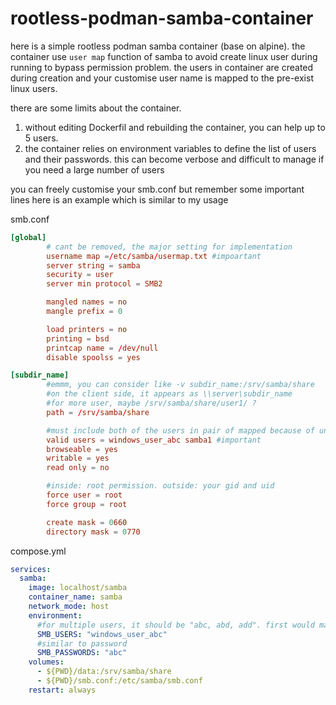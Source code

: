 
# rootless-podman-samba-container


here is a simple rootless podman samba container (base on alpine).
the container use `user map` function of samba to avoid create linux user during running to bypass permission problem.
the users in container are created during creation and your customise user name is mapped to the pre-exist linux users.


there are some limits about the container. 
1. without editing Dockerfil and rebuilding the container, you can help up to 5 users.
2. the container relies on environment variables to define the list of users and their passwords. this can become verbose and difficult to manage if you need a large number of users

you can freely customise your smb.conf but remember some important lines
here is an example which is similar to my usage


smb.conf
```smb.conf
[global]
        # cant be removed, the major setting for implementation
        username map =/etc/samba/usermap.txt #impoartant
        server string = samba
        security = user
        server min protocol = SMB2

        mangled names = no
        mangle prefix = 0

        load printers = no
        printing = bsd
        printcap name = /dev/null
        disable spoolss = yes

[subdir_name]
        #emmm, you can consider like -v subdir_name:/srv/samba/share
        #on the client side, it appears as \\server\subdir_name
        #for more user, maybe /srv/samba/share/user1/ ?
        path = /srv/samba/share

        #must include both of the users in pair of mapped because of unknown reason
        valid users = windows_user_abc samba1 #important
        browseable = yes
        writable = yes
        read only = no

        #inside: root permission. outside: your gid and uid
        force user = root
        force group = root

        create mask = 0660
        directory mask = 0770
```

compose.yml
```compose.yml
services:
  samba:
    image: localhost/samba
    container_name: samba
    network_mode: host
    environment:
      #for multiple users, it should be "abc, abd, add". first would map to samba1, similarly to remains.
      SMB_USERS: "windows_user_abc"
      #similar to password
      SMB_PASSWORDS: "abc"
    volumes:
      - ${PWD}/data:/srv/samba/share
      - ${PWD}/smb.conf:/etc/samba/smb.conf
    restart: always
```
